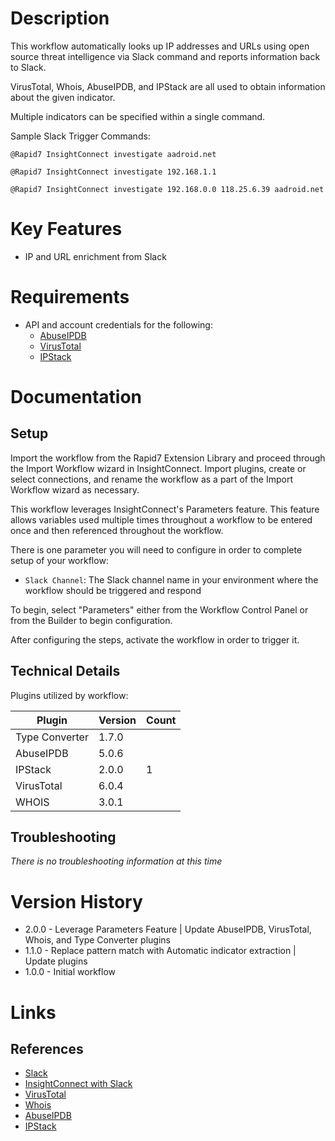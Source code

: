 # Description

This workflow automatically looks up IP addresses and URLs using open source threat intelligence via Slack command and reports information back to Slack.

VirusTotal, Whois, AbuseIPDB, and IPStack are all used to obtain information about the given indicator. 

Multiple indicators can be specified within a single command.

Sample Slack Trigger Commands:

`@Rapid7 InsightConnect investigate aadroid.net`

`@Rapid7 InsightConnect investigate 192.168.1.1`

`@Rapid7 InsightConnect investigate 192.168.0.0 118.25.6.39 aadroid.net`


# Key Features

* IP and URL enrichment from Slack

# Requirements

* API and account credentials for the following:
    * [AbuseIPDB](https://docs.abuseipdb.com/#introduction)
    * [VirusTotal](https://developers.virustotal.com/v3.0/reference)
    * [IPStack](https://ipstack.com/documentation) 

# Documentation

## Setup

Import the workflow from the Rapid7 Extension Library and proceed through the Import Workflow wizard in InsightConnect. Import plugins, create or select connections, and rename the workflow as a part of the Import Workflow wizard as necessary.

This workflow leverages InsightConnect's Parameters feature. This feature allows variables used multiple times throughout a workflow to be entered once and then referenced throughout the workflow. 

There is one parameter you will need to configure in order to complete setup of your workflow:

* `Slack Channel`: The Slack channel name in your environment where the workflow should be triggered and respond

To begin, select "Parameters" either from the Workflow Control Panel or from the Builder to begin configuration.

After configuring the steps, activate the workflow in order to trigger it. 

## Technical Details

Plugins utilized by workflow:

|Plugin|Version|Count|
|----|----|--------|
|Type Converter|1.7.0|
|AbuseIPDB|5.0.6|
|IPStack|2.0.0|1|
|VirusTotal|6.0.4|
|WHOIS|3.0.1|

## Troubleshooting

_There is no troubleshooting information at this time_

# Version History

* 2.0.0 - Leverage Parameters Feature | Update AbuseIPDB, VirusTotal, Whois, and Type Converter plugins
* 1.1.0 - Replace pattern match with Automatic indicator extraction | Update plugins
* 1.0.0 - Initial workflow

# Links

## References

* [Slack](https://slack.com/)
* [InsightConnect with Slack](https://docs.rapid7.com/insightconnect/trigger-workflows-with-slack-chatops/)
* [VirusTotal](https://www.virustotal.com/gui/)
* [Whois](https://www.whois.net/)
* [AbuseIPDB](https://www.abuseipdb.com/)
* [IPStack](https://ipstack.com/) 
